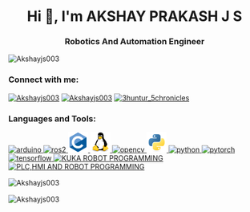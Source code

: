 <h1 align="center">Hi 👋, I'm AKSHAY PRAKASH J S</h1>
<h3 align="center">Robotics And Automation Engineer</h3>
<p align="left">
  <img
    src="https://komarev.com/ghpvc/?username=Akshayjs003&label=Profile%20views&color=0e75b6&style=flat"
    alt="Akshayjs003"
  />
</p>
<h3 align="left">Connect with me:</h3>
<p align="left">
  <a href="https://www.linkedin.com/in/akshay-prakash-j-s-466bb91b5" target="blank"
    ><img
      align="center"
      src="https://raw.githubusercontent.com/rahuldkjain/github-profile-readme-generator/master/src/images/icons/Social/linked-in-alt.svg"
      alt="Akshayjs003"
      height="30"
      width="40"
  /></a>
  <a href="https://kaggle.com" target="blank"
    ><img
      align="center"
      src="https://raw.githubusercontent.com/rahuldkjain/github-profile-readme-generator/master/src/images/icons/Social/kaggle.svg"
      alt="Akshayjs003"
      height="30"
      width="40"
  /></a>
  <a href="https://instagram.com/3huntur_5chronicles" target="blank"
    ><img
      align="center"
      src="https://raw.githubusercontent.com/rahuldkjain/github-profile-readme-generator/master/src/images/icons/Social/instagram.svg"
      alt="3huntur_5chronicles"
      height="30"
      width="40"
  /></a>
</p>
<h3 align="left">Languages and Tools:</h3>
<p align="left">
  <a href="https://www.arduino.cc/" target="_blank" rel="noreferrer">
    <img
      src="https://cdn.worldvectorlogo.com/logos/arduino-1.svg"
      alt="arduino"
      width="40"
      height="40"
    />
  </a>
  <a href="https://www.ros.org/" target="_blank" rel="noreferrer">
    <img
      src="https://upload.wikimedia.org/wikipedia/commons/b/bb/Ros_logo.svg"
      alt="ros2"
      width="40"
      height="40"
    />
  </a>
  <a href="https://www.cprogramming.com/" target="_blank" rel="noreferrer">
    <img
      src="https://raw.githubusercontent.com/devicons/devicon/master/icons/c/c-original.svg"
      alt="c"
      width="40"
      height="40"
    />
  </a>
  <a href="https://www.linux.org/" target="_blank" rel="noreferrer">
    <img
      src="https://raw.githubusercontent.com/devicons/devicon/master/icons/linux/linux-original.svg"
      alt="linux"
      width="40"
      height="40"
    />
  </a>
  <a href="https://opencv.org/" target="_blank" rel="noreferrer">
    <img
      src="https://www.vectorlogo.zone/logos/opencv/opencv-icon.svg"
      alt="opencv"
      width="40"
      height="40"
    />
  </a>
  <a href="https://www.python.org" target="_blank" rel="noreferrer">
    <img
      src="https://raw.githubusercontent.com/devicons/devicon/master/icons/python/python-original.svg"
      alt="python"
      width="40"
      height="40"
    />
     </a>
  <a href="https://www.r-project.org" target="_blank" rel="noreferrer">
    <img
      src="https://www.r-project.org/Rlogo.png"
      alt="python"
      width="40"
      height="40"
    />
  </a>
  <a href="https://pytorch.org/" target="_blank" rel="noreferrer">
    <img
      src="https://www.vectorlogo.zone/logos/pytorch/pytorch-icon.svg"
      alt="pytorch"
      width="40"
      height="40"
    />
  </a>
  <a href="https://www.tensorflow.org" target="_blank" rel="noreferrer">
    <img
      src="https://www.vectorlogo.zone/logos/tensorflow/tensorflow-icon.svg"
      alt="tensorflow"
      width="40"
      height="40"
    />
     </a>
  <a href="https://www.kuka.com/en-in/products/robotics-systems/industrial-robots" target="_blank" rel="noreferrer">
    <img
      src="https://www.kuka.com/-/media/kuka-corporate/images/home/logos/kuka_logo.svg?rev=-1&hash=D89635BD83E7413E2F1D8545163A3AA1"
      alt="KUKA ROBOT PROGRAMMING"
      width="40"
      height="40"
    />
      </a>
  <a href="https://www.mitsubishielectric.com/fa/products/cnt/plc/" target="_blank" rel="noreferrer">
    <img
      src="https://www.mitsubishielectric.com/fa/shared/gws0001/img/me_logo.svg"
      alt="PLC,HMI AND ROBOT PROGRAMMING"
      width="40"
      height="40"
    />
  </a>
</p>
<p>
  <img
    align="center"
    src="https://github-readme-stats.vercel.app/api/top-langs?username=Akshayjs003&show_icons=true&locale=en&layout=compact"
    alt="Akshayjs003"
  />
</p>
<p>
  <img
    align="center"
    src="https://github-readme-streak-stats.herokuapp.com/?user=Akshayjs003&"
    alt="Akshayjs003"
  />
</p>
